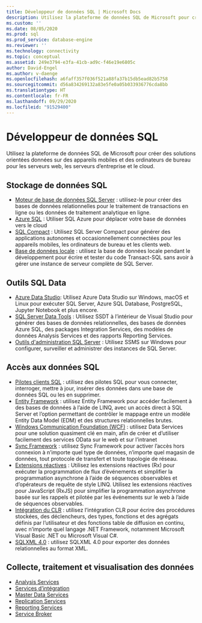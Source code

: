 ```yaml
---
title: Développeur de données SQL | Microsoft Docs
description: Utilisez la plateforme de données SQL de Microsoft pour créer des solutions orientées données sur des appareils mobiles et des ordinateurs de bureau pour les serveurs web, les serveurs d’entreprise et le cloud.
ms.custom: ''
ms.date: 08/05/2020
ms.prod: sql
ms.prod_service: database-engine
ms.reviewer: ''
ms.technology: connectivity
ms.topic: conceptual
ms.assetid: 249e3794-e3fa-41cb-ad9c-f46e19e6805c
author: David-Engel
ms.author: v-daenge
ms.openlocfilehash: a6faff357f036f521a88fa37b15db5ead82b5758
ms.sourcegitcommit: d56a834269132a83e5fe0a05b033936776cda8bb
ms.translationtype: HT
ms.contentlocale: fr-FR
ms.lasthandoff: 09/29/2020
ms.locfileid: "91529400"
---
```

# <a name="sql-data-developer"></a>Développeur de données SQL
Utilisez la plateforme de données SQL de Microsoft pour créer des solutions orientées données sur des appareils mobiles et des ordinateurs de bureau pour les serveurs web, les serveurs d’entreprise et le cloud.  

## <a name="sql-data-storage"></a>Stockage de données SQL
* [Moteur de base de données SQL Server](../database-engine/install-windows/install-sql-server-database-engine.md) : utilisez-le pour créer des bases de données relationnelles pour le traitement de transactions en ligne ou les données de traitement analytique en ligne. 
* [Azure SQL](https://docs.microsoft.com/azure/azure-sql/azure-sql-iaas-vs-paas-what-is-overview) : Utiliser SQL Azure pour déplacer votre base de données vers le cloud 
* [SQL Compact](https://www.microsoft.com/download/details.aspx?id=30709) : Utilisez SQL Server Compact pour générer des applications autonomes et occasionnellement connectées pour les appareils mobiles, les ordinateurs de bureau et les clients web.
* [Base de données locale](../database-engine/configure-windows/sql-server-2016-express-localdb.md) : utilisez la base de données locale pendant le développement pour écrire et tester du code Transact-SQL sans avoir à gérer une instance de serveur complète de SQL Server.

## <a name="sql-data-tools"></a>Outils SQL Data
* [Azure Data Studio](../azure-data-studio/download-azure-data-studio.md): Utilisez Azure Data Studio sur Windows, macOS et Linux pour exécuter SQL Server, Azure SQL Database, PostgreSQL, Jupyter Notebook et plus encore.
* [SQL Server Data Tools](../ssdt/download-sql-server-data-tools-ssdt.md) : Utilisez SSDT à l’intérieur de Visual Studio pour générer des bases de données relationnelles, des bases de données Azure SQL, des packages Integration Services, des modèles de données Analysis Services et des rapports Reporting Services.
* [Outils d'administration SQL Server](../ssms/download-sql-server-management-studio-ssms.md) :  Utilisez SSMS sur Windows pour configurer, surveiller et administrer des instances de SQL Server.

## <a name="sql-data-access"></a>Accès aux données SQL
* [Pilotes clients SQL](sql-connection-libraries.md) :  utilisez des pilotes SQL pour vous connecter, interroger, mettre à jour, insérer des données dans une base de données SQL ou les en supprimer.
* [Entity Framework](/ef/) : utilisez Entity Framework pour accéder facilement à des bases de données à l’aide de LINQ, avec un accès direct à SQL Server et l’option permettant de contrôler le mappage entre un modèle Entity Data Model (EDM) et des structures relationnelles brutes. 
* [Windows Communication Foundation (WCF)](/dotnet/framework/wcf/) : utilisez Data Services pour une solution quasiment clé en main, afin de créer et d’utiliser facilement des services OData sur le web et sur l’intranet
* [Sync Framework](/previous-versions/sql/synchronization/mt490616(v=msdn.10)) : utilisez Sync Framework pour activer l’accès hors connexion à n’importe quel type de données, n’importe quel magasin de données, tout protocole de transfert et toute topologie de réseau.
* [Extensions réactives](https://github.com/dotnet/reactive) : Utilisez les extensions réactives (Rx) pour exécuter la programmation de flux d’événements et simplifier la programmation asynchrone à l’aide de séquences observables et d’opérateurs de requête de style LINQ.  Utilisez les extensions réactives pour JavaScript (RxJS) pour simplifier la programmation asynchrone basée sur les rappels et pilotée par les événements sur le web à l’aide de séquences observables.
* [Intégration du CLR](../relational-databases/clr-integration/common-language-runtime-clr-integration-programming-concepts.md) :  utilisez l’intégration CLR pour écrire des procédures stockées, des déclencheurs, des types, fonctions et des agrégats définis par l’utilisateur et des fonctions table de diffusion en continu, avec n’importe quel langage .NET Framework, notamment Microsoft Visual Basic .NET ou Microsoft Visual C#. 
* [SQLXML 4.0](../relational-databases/sqlxml/sqlxml-4-0-programming-concepts.md) : utilisez SQLXML 4.0 pour exporter des données relationnelles au format XML.

## <a name="data-collection-processing-and-visualization"></a>Collecte, traitement et visualisation des données
* [Analysis Services](/analysis-services/analysis-services-developer-documentation)
* [Services d’intégration](../integration-services/integration-services-developer-documentation.md)  
* [Master Data Services](../master-data-services/develop/master-data-services-developer-documentation.md)
* [Replication Services](../relational-databases/replication/concepts/replication-developer-documentation.md)
* [Reporting Services](../reporting-services/reporting-services-developer-documentation.md)
* [Service Broker](../database-engine/configure-windows/sql-server-service-broker.md)
